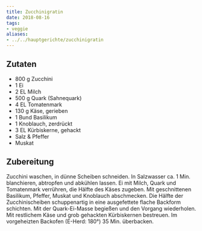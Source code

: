 ```yaml
---
title: Zucchinigratin
date: 2018-08-16
tags:
- veggie
aliases:
- ../../hauptgerichte/zucchinigratin
---
```


## Zutaten
- 800 g     Zucchini
- 1         Ei
- 2 EL      Milch
- 500 g     Quark (Sahnequark)
- 4 EL      Tomatenmark
- 130 g     Käse, gerieben
- 1 Bund    Basilikum
- 1         Knoblauch, zerdrückt
- 3 EL      Kürbiskerne, gehackt
- Salz & Pfeffer
- Muskat

## Zubereitung
Zucchini waschen, in dünne Scheiben schneiden. In Salzwasser ca. 1 Min. blanchieren, abtropfen und abkühlen lassen. Ei mit Milch, Quark und Tomatenmark verrühren, die Hälfte des Käses zugeben. Mit geschnittenen Basilikum, Pfeffer, Muskat und Knoblauch abschmecken. Die Hälfte der Zucchinischeiben schuppenartig in eine ausgefettete flache Backform schichten. Mit der Quark-Ei-Masse begießen und den Vorgang wiederholen. Mit restlichem Käse und grob gehackten Kürbiskernen bestreuen. Im vorgeheizten Backofen (E-Herd: 180°) 35 Min. überbacken.
